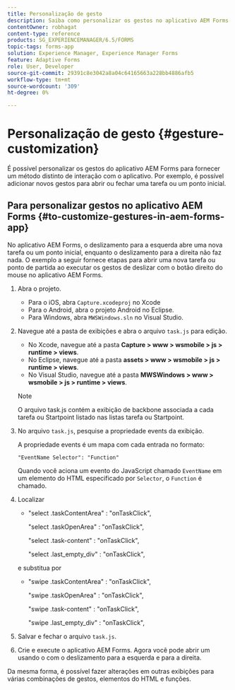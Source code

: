 ```yaml
---
title: Personalização de gesto
description: Saiba como personalizar os gestos no aplicativo AEM Forms. É possível personalizar os gestos para fornecer um método distinto de interação com o aplicativo.
contentOwner: robhagat
content-type: reference
products: SG_EXPERIENCEMANAGER/6.5/FORMS
topic-tags: forms-app
solution: Experience Manager, Experience Manager Forms
feature: Adaptive Forms
role: User, Developer
source-git-commit: 29391c8e3042a8a04c64165663a228bb4886afb5
workflow-type: tm+mt
source-wordcount: '309'
ht-degree: 0%

---
```


# Personalização de gesto {#gesture-customization}

É possível personalizar os gestos do aplicativo AEM Forms para fornecer um método distinto de interação com o aplicativo. Por exemplo, é possível adicionar novos gestos para abrir ou fechar uma tarefa ou um ponto inicial.

## Para personalizar gestos no aplicativo AEM Forms {#to-customize-gestures-in-aem-forms-app}

No aplicativo AEM Forms, o deslizamento para a esquerda abre uma nova tarefa ou um ponto inicial, enquanto o deslizamento para a direita não faz nada. O exemplo a seguir fornece etapas para abrir uma nova tarefa ou ponto de partida ao executar os gestos de deslizar com o botão direito do mouse no aplicativo AEM Forms.

1. Abra o projeto.

   * Para o iOS, abra `Capture.xcodeproj` no Xcode
   * Para o Android, abra o projeto Android no Eclipse.
   * Para Windows, abra `MWSWindows.sln` no Visual Studio.

1. Navegue até a pasta de exibições e abra o arquivo `task.js` para edição.

   * No Xcode, navegue até a pasta **Capture > www > wsmobile > js > runtime > views**.
   * No Eclipse, navegue até a pasta **assets > www > wsmobile > js > runtime > views**.
   * No Visual Studio, navegue até a pasta **MWSWindows > www > wsmobile > js > runtime > views**.

   >[!NOTE]
   >
   >O arquivo task.js contém a exibição de backbone associada a cada tarefa ou Startpoint listado nas listas tarefa ou Startpoint.

1. No arquivo `task.js`, pesquise a propriedade events da exibição.

   A propriedade events é um mapa com cada entrada no formato:

   `"EventName Selector": "Function"`

   Quando você aciona um evento do JavaScript chamado `EventName` em um elemento do HTML especificado por `Selector`, o `Function` é chamado.

1. Localizar

   * &quot;select .taskContentArea&quot; : &quot;onTaskClick&quot;,

     &quot;select .taskOpenArea&quot; : &quot;onTaskClick&quot;,

     &quot;select .task-content&quot; : &quot;onTaskClick&quot;,

     &quot;select .last_empty_div&quot; : &quot;onTaskClick&quot;,

   e substitua por

   * &quot;swipe .taskContentArea&quot; : &quot;onTaskClick&quot;,

     &quot;swipe .taskOpenArea&quot; : &quot;onTaskClick&quot;,

     &quot;swipe .task-content&quot; : &quot;onTaskClick&quot;,

     &quot;swipe .last_empty_div&quot; : &quot;onTaskClick&quot;,

1. Salvar e fechar o arquivo `task.js`.
1. Crie e execute o aplicativo AEM Forms. Agora você pode abrir um usando o com o deslizamento para a esquerda e para a direita.

Da mesma forma, é possível fazer alterações em outras exibições para várias combinações de gestos, elementos do HTML e funções.
